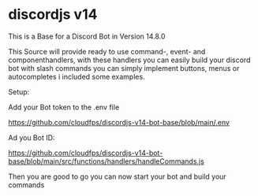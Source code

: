 # discordjs v14
This is a Base for a Discord Bot in Version 14.8.0

This Source will provide ready to use command-, event- and componenthandlers,
with these handlers you can easily build your discord bot with slash commands you can simply implement buttons, menus or autocompletes i included some examples.

Setup:

Add your Bot token to the .env file 

https://github.com/cloudfps/discordjs-v14-bot-base/blob/main/.env

Ad you Bot ID:

https://github.com/cloudfps/discordjs-v14-bot-base/blob/main/src/functions/handlers/handleCommands.js

Then you are good to go you can now start your bot and build your commands
